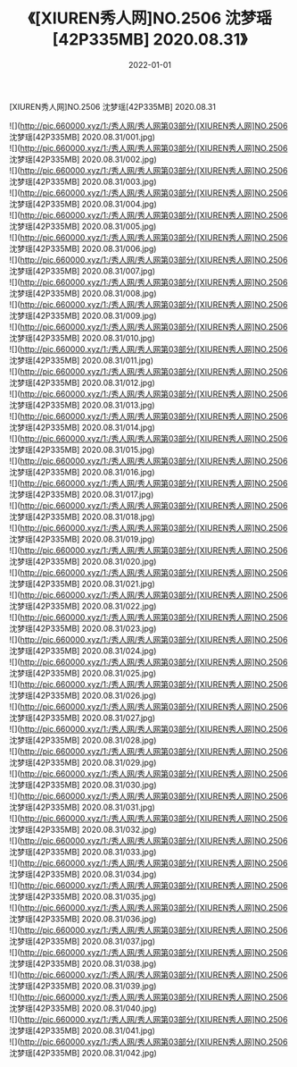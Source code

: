 ﻿---
layout: post
title:  《[XIUREN秀人网]NO.2506 沈梦瑶[42P335MB] 2020.08.31》
date:   2022-01-01
img: http://pic.660000.xyz/1:/秀人网/秀人网第03部分/[XIUREN秀人网]NO.2506 沈梦瑶[42P335MB] 2020.08.31/000.jpg
categories: [美女, 清纯, 唯美]
---

[XIUREN秀人网]NO.2506 沈梦瑶[42P335MB] 2020.08.31

 ![](http://pic.660000.xyz/1:/秀人网/秀人网第03部分/[XIUREN秀人网]NO.2506 沈梦瑶[42P335MB] 2020.08.31/001.jpg) <br>![](http://pic.660000.xyz/1:/秀人网/秀人网第03部分/[XIUREN秀人网]NO.2506 沈梦瑶[42P335MB] 2020.08.31/002.jpg) <br>![](http://pic.660000.xyz/1:/秀人网/秀人网第03部分/[XIUREN秀人网]NO.2506 沈梦瑶[42P335MB] 2020.08.31/003.jpg) <br>![](http://pic.660000.xyz/1:/秀人网/秀人网第03部分/[XIUREN秀人网]NO.2506 沈梦瑶[42P335MB] 2020.08.31/004.jpg) <br>![](http://pic.660000.xyz/1:/秀人网/秀人网第03部分/[XIUREN秀人网]NO.2506 沈梦瑶[42P335MB] 2020.08.31/005.jpg) <br>![](http://pic.660000.xyz/1:/秀人网/秀人网第03部分/[XIUREN秀人网]NO.2506 沈梦瑶[42P335MB] 2020.08.31/006.jpg) <br>![](http://pic.660000.xyz/1:/秀人网/秀人网第03部分/[XIUREN秀人网]NO.2506 沈梦瑶[42P335MB] 2020.08.31/007.jpg) <br>![](http://pic.660000.xyz/1:/秀人网/秀人网第03部分/[XIUREN秀人网]NO.2506 沈梦瑶[42P335MB] 2020.08.31/008.jpg) <br>![](http://pic.660000.xyz/1:/秀人网/秀人网第03部分/[XIUREN秀人网]NO.2506 沈梦瑶[42P335MB] 2020.08.31/009.jpg) <br>![](http://pic.660000.xyz/1:/秀人网/秀人网第03部分/[XIUREN秀人网]NO.2506 沈梦瑶[42P335MB] 2020.08.31/010.jpg) <br>![](http://pic.660000.xyz/1:/秀人网/秀人网第03部分/[XIUREN秀人网]NO.2506 沈梦瑶[42P335MB] 2020.08.31/011.jpg) <br>![](http://pic.660000.xyz/1:/秀人网/秀人网第03部分/[XIUREN秀人网]NO.2506 沈梦瑶[42P335MB] 2020.08.31/012.jpg) <br>![](http://pic.660000.xyz/1:/秀人网/秀人网第03部分/[XIUREN秀人网]NO.2506 沈梦瑶[42P335MB] 2020.08.31/013.jpg) <br>![](http://pic.660000.xyz/1:/秀人网/秀人网第03部分/[XIUREN秀人网]NO.2506 沈梦瑶[42P335MB] 2020.08.31/014.jpg) <br>![](http://pic.660000.xyz/1:/秀人网/秀人网第03部分/[XIUREN秀人网]NO.2506 沈梦瑶[42P335MB] 2020.08.31/015.jpg) <br>![](http://pic.660000.xyz/1:/秀人网/秀人网第03部分/[XIUREN秀人网]NO.2506 沈梦瑶[42P335MB] 2020.08.31/016.jpg) <br>![](http://pic.660000.xyz/1:/秀人网/秀人网第03部分/[XIUREN秀人网]NO.2506 沈梦瑶[42P335MB] 2020.08.31/017.jpg) <br>![](http://pic.660000.xyz/1:/秀人网/秀人网第03部分/[XIUREN秀人网]NO.2506 沈梦瑶[42P335MB] 2020.08.31/018.jpg) <br>![](http://pic.660000.xyz/1:/秀人网/秀人网第03部分/[XIUREN秀人网]NO.2506 沈梦瑶[42P335MB] 2020.08.31/019.jpg) <br>![](http://pic.660000.xyz/1:/秀人网/秀人网第03部分/[XIUREN秀人网]NO.2506 沈梦瑶[42P335MB] 2020.08.31/020.jpg) <br>![](http://pic.660000.xyz/1:/秀人网/秀人网第03部分/[XIUREN秀人网]NO.2506 沈梦瑶[42P335MB] 2020.08.31/021.jpg) <br>![](http://pic.660000.xyz/1:/秀人网/秀人网第03部分/[XIUREN秀人网]NO.2506 沈梦瑶[42P335MB] 2020.08.31/022.jpg) <br>![](http://pic.660000.xyz/1:/秀人网/秀人网第03部分/[XIUREN秀人网]NO.2506 沈梦瑶[42P335MB] 2020.08.31/023.jpg) <br>![](http://pic.660000.xyz/1:/秀人网/秀人网第03部分/[XIUREN秀人网]NO.2506 沈梦瑶[42P335MB] 2020.08.31/024.jpg) <br>![](http://pic.660000.xyz/1:/秀人网/秀人网第03部分/[XIUREN秀人网]NO.2506 沈梦瑶[42P335MB] 2020.08.31/025.jpg) <br>![](http://pic.660000.xyz/1:/秀人网/秀人网第03部分/[XIUREN秀人网]NO.2506 沈梦瑶[42P335MB] 2020.08.31/026.jpg) <br>![](http://pic.660000.xyz/1:/秀人网/秀人网第03部分/[XIUREN秀人网]NO.2506 沈梦瑶[42P335MB] 2020.08.31/027.jpg) <br>![](http://pic.660000.xyz/1:/秀人网/秀人网第03部分/[XIUREN秀人网]NO.2506 沈梦瑶[42P335MB] 2020.08.31/028.jpg) <br>![](http://pic.660000.xyz/1:/秀人网/秀人网第03部分/[XIUREN秀人网]NO.2506 沈梦瑶[42P335MB] 2020.08.31/029.jpg) <br>![](http://pic.660000.xyz/1:/秀人网/秀人网第03部分/[XIUREN秀人网]NO.2506 沈梦瑶[42P335MB] 2020.08.31/030.jpg) <br>![](http://pic.660000.xyz/1:/秀人网/秀人网第03部分/[XIUREN秀人网]NO.2506 沈梦瑶[42P335MB] 2020.08.31/031.jpg) <br>![](http://pic.660000.xyz/1:/秀人网/秀人网第03部分/[XIUREN秀人网]NO.2506 沈梦瑶[42P335MB] 2020.08.31/032.jpg) <br>![](http://pic.660000.xyz/1:/秀人网/秀人网第03部分/[XIUREN秀人网]NO.2506 沈梦瑶[42P335MB] 2020.08.31/033.jpg) <br>![](http://pic.660000.xyz/1:/秀人网/秀人网第03部分/[XIUREN秀人网]NO.2506 沈梦瑶[42P335MB] 2020.08.31/034.jpg) <br>![](http://pic.660000.xyz/1:/秀人网/秀人网第03部分/[XIUREN秀人网]NO.2506 沈梦瑶[42P335MB] 2020.08.31/035.jpg) <br>![](http://pic.660000.xyz/1:/秀人网/秀人网第03部分/[XIUREN秀人网]NO.2506 沈梦瑶[42P335MB] 2020.08.31/036.jpg) <br>![](http://pic.660000.xyz/1:/秀人网/秀人网第03部分/[XIUREN秀人网]NO.2506 沈梦瑶[42P335MB] 2020.08.31/037.jpg) <br>![](http://pic.660000.xyz/1:/秀人网/秀人网第03部分/[XIUREN秀人网]NO.2506 沈梦瑶[42P335MB] 2020.08.31/038.jpg) <br>![](http://pic.660000.xyz/1:/秀人网/秀人网第03部分/[XIUREN秀人网]NO.2506 沈梦瑶[42P335MB] 2020.08.31/039.jpg) <br>![](http://pic.660000.xyz/1:/秀人网/秀人网第03部分/[XIUREN秀人网]NO.2506 沈梦瑶[42P335MB] 2020.08.31/040.jpg) <br>![](http://pic.660000.xyz/1:/秀人网/秀人网第03部分/[XIUREN秀人网]NO.2506 沈梦瑶[42P335MB] 2020.08.31/041.jpg) <br>![](http://pic.660000.xyz/1:/秀人网/秀人网第03部分/[XIUREN秀人网]NO.2506 沈梦瑶[42P335MB] 2020.08.31/042.jpg) <br>
